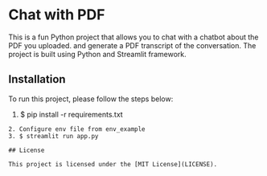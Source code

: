 # Chat with PDF

This is a fun Python project that allows you to chat with a chatbot about the PDF you uploaded. and generate a PDF transcript of the conversation. The project is built using Python and Streamlit framework.

## Installation

To run this project, please follow the steps below:

1. $ pip install -r requirements.txt

```
2. Configure env file from env_example
3. $ streamlit run app.py

## License

This project is licensed under the [MIT License](LICENSE).
```
